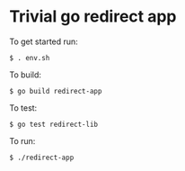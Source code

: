 Trivial go redirect app
=======================

To get started run:
```
$ . env.sh
```

To build:
```
$ go build redirect-app
```

To test:
```
$ go test redirect-lib
```

To run:
```
$ ./redirect-app
```
